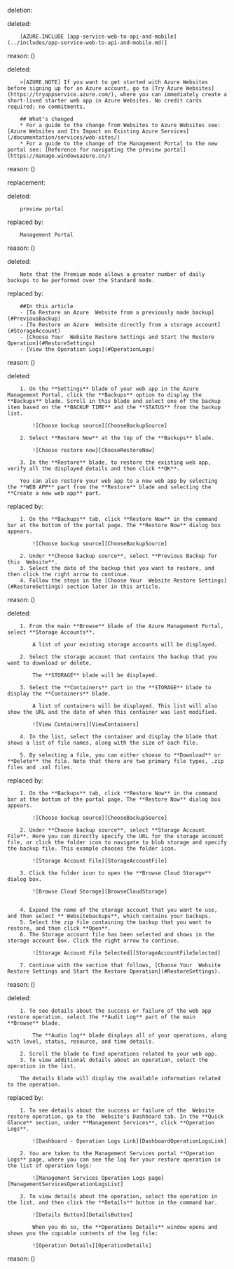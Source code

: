 deletion:

deleted:

		[AZURE.INCLUDE [app-service-web-to-api-and-mobile](../includes/app-service-web-to-api-and-mobile.md)]

reason: ()

deleted:

		>[AZURE.NOTE] If you want to get started with Azure Websites before signing up for an Azure account, go to [Try Azure Websites](https://tryappservice.azure.com/), where you can immediately create a short-lived starter web app in Azure Websites. No credit cards required; no commitments.
			
		## What's changed
		* For a guide to the change from Websites to Azure Websites see: [Azure Websites and Its Impact on Existing Azure Services](/documentation/services/web-sites/)
		* For a guide to the change of the Management Portal to the new portal see: [Reference for navigating the preview portal](https://manage.windowsazure.cn/)

reason: ()

replacement:

deleted:

		preview portal

replaced by:

		Management Portal

reason: ()

deleted:

		Note that the Premium mode allows a greater number of daily backups to be performed over the Standard mode.

replaced by:

		##In this article
		- [To Restore an Azure  Website from a previously made backup](#PreviousBackup)
		- [To Restore an Azure  Website directly from a storage account](#StorageAccount)
		- [Choose Your  Website Restore Settings and Start the Restore Operation](#RestoreSettings)
		- [View the Operation Logs](#OperationLogs)

reason: ()

deleted:

		1. On the **Settings** blade of your web app in the Azure Management Portal, click the **Backups** option to display the **Backups** blade. Scroll in this blade and select one of the backup item based on the **BACKUP TIME** and the **STATUS** from the backup list.
			
			![Choose backup source][ChooseBackupSource]
			
		2. Select **Restore Now** at the top of the **Backups** blade. 
		
			![Choose restore now][ChooseRestoreNow]
		
		3. In the **Restore** blade, to restore the existing web app, verify all the displayed details and then click **OK**. 
			
		You can also restore your web app to a new web app by selecting the **WEB APP** part from the **Restore** blade and selecting the **Create a new web app** part.

replaced by:

		1. On the **Backups** tab, click **Restore Now** in the command bar at the bottom of the portal page. The **Restore Now** dialog box appears.
			
			![Choose backup source][ChooseBackupSource]
			
		2. Under **Choose backup source**, select **Previous Backup for this  Website**.
		3. Select the date of the backup that you want to restore, and then click the right arrow to continue.
		4. Follow the steps in the [Choose Your  Website Restore Settings](#RestoreSettings) section later in this article.

reason: ()

deleted:

		1. From the main **Browse** blade of the Azure Management Portal, select **Storage Accounts**.
			
			A list of your existing storage accounts will be displayed. 
			
		2. Select the storage account that contains the backup that you want to download or delete.
			
			The **STORAGE** blade will be displayed.
		
		3. Select the **Containers** part in the **STORAGE** blade to display the **Containers** blade.
			
			A list of containers will be displayed. This list will also show the URL and the date of when this container was last modified.
			
			![View Containers][ViewContainers]
		
		4. In the list, select the container and display the blade that shows a list of file names, along with the size of each file.
			
		5. By selecting a file, you can either choose to **Download** or **Delete** the file. Note that there are two primary file types, .zip files and .xml files.

replaced by:

		1. On the **Backups** tab, click **Restore Now** in the command bar at the bottom of the portal page. The **Restore Now** dialog box appears.
			
			![Choose backup source][ChooseBackupSource]
			
		2. Under **Choose backup source**, select **Storage Account File**. Here you can directly specify the URL for the storage account file, or click the folder icon to navigate to blob storage and specify the backup file. This example chooses the folder icon.
			
			![Storage Account File][StorageAccountFile]
			
		3. Click the folder icon to open the **Browse Cloud Storage** dialog box.
			
			![Browse Cloud Storage][BrowseCloudStorage]
			
		
		4. Expand the name of the storage account that you want to use, and then select ** Websitebackups**, which contains your backups.
		5. Select the zip file containing the backup that you want to restore, and then click **Open**.
		6. The Storage account file has been selected and shows in the storage account box. Click the right arrow to continue.
			
			![Storage Account File Selected][StorageAccountFileSelected]
			
		7. Continue with the section that follows, [Choose Your  Website Restore Settings and Start the Restore Operation](#RestoreSettings).

reason: ()

deleted:

		1. To see details about the success or failure of the web app restore operation, select the **Audit Log** part of the main **Browse** blade. 
			
			The **Audio log** blade displays all of your operations, along with level, status, resource, and time details.
			
		2. Scroll the blade to find operations related to your web app.
		3. To view additional details about an operation, select the operation in the list.
			
		The details blade will display the available information related to the operation.

replaced by:

		1. To see details about the success or failure of the  Website restore operation, go to the  Website's Dashboard tab. In the **Quick Glance** section, under **Management Services**, click **Operation Logs**.
			
			![Dashboard - Operation Logs Link][DashboardOperationLogsLink]
			
		2. You are taken to the Management Services portal **Operation Logs** page, where you can see the log for your restore operation in the list of operation logs:
			
			![Management Services Operation Logs page][ManagementServicesOperationLogsList]
			
		3. To view details about the operation, select the operation in the list, and then click the **Details** button in the command bar.
			
			![Details Button][DetailsButton]
			
			When you do so, the **Operations Details** window opens and shows you the copiable contents of the log file:
			
			![Operation Details][OperationDetails]

reason: ()

